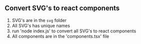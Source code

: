 ## Convert SVG's to react components

1. SVG's are in the `svg` folder
2. All SVG's has unique names
3. run 'node index.js' to convert all SVG's to react components
4. All components are in the 'components.tsx' file
